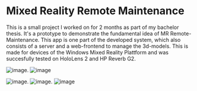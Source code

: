# Mixed Reality Remote Maintenance
This is a small project I worked on for 2 months as part of my bachelor thesis. It's a prototype to demonstrate the fundamental idea of MR Remote-Maintenance. This app is one part of the developed system, which also consists of a server and a web-frontend to manage the 3d-models. This is made for devices of the Windows Mixed Reality Plattform and was succesfully tested on HoloLens 2 and HP Reverb G2.

![image](https://user-images.githubusercontent.com/68448738/214749308-2c350809-81ed-4981-aa4c-856b00d2c15d.png).  ![image](https://user-images.githubusercontent.com/68448738/214749501-715d65a9-6040-45ab-b61b-5942b581475b.png)

![image](https://user-images.githubusercontent.com/68448738/214749794-0db61c79-bff9-49be-a0e1-2be19b81ca9b.png). ![image](https://user-images.githubusercontent.com/68448738/214749925-277ecfd5-409b-4a8c-a034-b637a14ea7c6.png). ![image](https://user-images.githubusercontent.com/68448738/214749939-82fb6414-4f0a-41dd-aa18-a3c58c4af2da.png)






